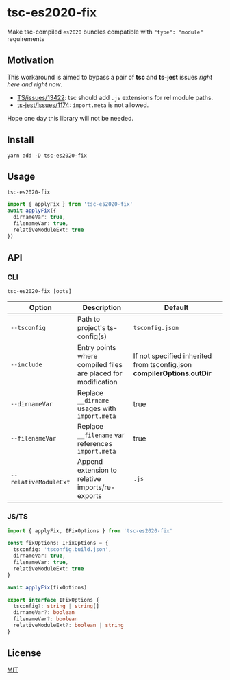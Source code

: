 # tsc-es2020-fix
Make tsc-compiled `es2020` bundles compatible with `"type": "module"` requirements

## Motivation
This workaround is aimed to bypass a pair of **tsc** and **ts-jest** issues _right here and right now_. 
* [TS/issues/13422](https://github.com/microsoft/TypeScript/issues/13422): tsc should add `.js` extensions for rel module paths.
* [ts-jest/issues/1174](https://github.com/kulshekhar/ts-jest/issues/1174): `import.meta` is not allowed.

Hope one day this library will not be needed.

## Install
```shell
yarn add -D tsc-es2020-fix
```

## Usage
```shell
tsc-es2020-fix
```

```typescript
import { applyFix } from 'tsc-es2020-fix'
await applyFix({
  dirnameVar: true,
  filenameVar: true,
  relativeModuleExt: true
})
```

## API
### CLI
```shell
tsc-es2020-fix [opts]
```
| Option | Description | Default
|---|---|---|
|`--tsconfig`| Path to project's ts-config(s) | `tsconfig.json`
|`--include` | Entry points where compiled files are placed for modification | If not specified inherited from tsconfig.json **compilerOptions.outDir**
|`--dirnameVar` | Replace `__dirname` usages with `import.meta` | true
|`--filenameVar` | Replace `__filename` var references `import.meta` | true
|`--relativeModuleExt` | Append extension to relative imports/re-exports | `.js`

### JS/TS
```ts
import { applyFix, IFixOptions } from 'tsc-es2020-fix'

const fixOptions: IFixOptions = {
  tsconfig: 'tsconfig.build.json',
  dirnameVar: true,
  filenameVar: true,
  relativeModuleExt: true
}

await applyFix(fixOptions)
```
```typescript
export interface IFixOptions {
  tsconfig?: string | string[]
  dirnameVar?: boolean
  filenameVar?: boolean
  relativeModuleExt?: boolean | string
}
```

## License
[MIT](./LICENSE)
